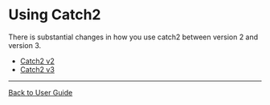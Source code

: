 <a id="top"></a>

# Using Catch2

There is substantial changes in how you use catch2 between version 2 and version 3.

* [Catch2 v2](/doc/UsingCatch2v2.md#top) 
* [Catch2 v3](/doc/UsingCatch2v3.md#top)


---

[Back to User Guide](/doc/README.md#top)
